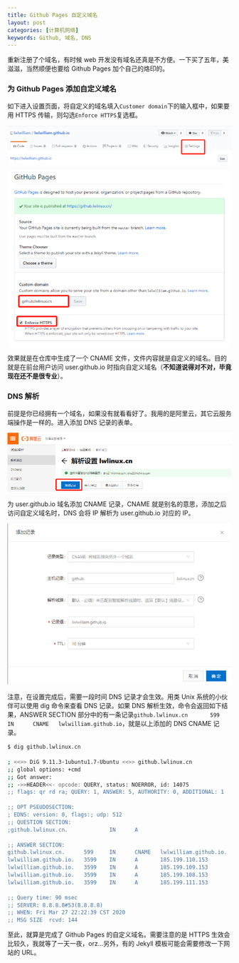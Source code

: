 ```yaml
---
title: Github Pages 自定义域名
layout: post
categories: [计算机网络]
keywords: Github, 域名, DNS
---
```


重新注册了个域名，有时候 web 开发没有域名还真是不方便。一下买了五年，美滋滋，当然顺便也要给 Github Pages 加个自己的烙印的。

### 为 Github Pages 添加自定义域名

如下进入设置页面，将自定义的域名填入`Customer domain`下的输入框中，如果要用 HTTPS 传输，则勾选`Enforce HTTPS`复选框。

![setting](/assets/images/2020/0327/WX_20200327220016.png)

![pages](/assets/images/2020/0327/WX_20200327220401.png)

效果就是在仓库中生成了一个 CNAME 文件，文件内容就是自定义的域名。目的就是在前台用户访问 user.github.io 时指向自定义域名（**不知道说得对不对，毕竟现在还不是很专业**）。

### DNS 解析

前提是你已经拥有一个域名，如果没有就看看好了。我用的是阿里云，其它云服务端操作是一样的。进入添加 DNS 记录的表单。

![add](/assets/images/2020/0327/WX_20200327220930.png)

为 user.github.io 域名添加 CNAME 记录，CNAME 就是别名的意思，添加之后访问自定义域名时，DNS 会将 IP 解析为 user.github.io 对应的 IP。

![record](/assets/images/2020/0327/WX_20200327221025.png)

注意，在设置完成后，需要一段时间 DNS 记录才会生效。用类 Unix 系统的小伙伴可以使用 dig 命令来查看 DNS 记录。如果 DNS 解析生效，命令会返回如下结果，ANSWER SECTION 部分中的有一条记录`github.lwlinux.cn       599     IN      CNAME   lwlwilliam.github.io`，就是以上添加的 DNS CNAME 记录。

```bash
$ dig github.lwlinux.cn

; <<>> DiG 9.11.3-1ubuntu1.7-Ubuntu <<>> github.lwlinux.cn
;; global options: +cmd
;; Got answer:
;; ->>HEADER<<- opcode: QUERY, status: NOERROR, id: 14075
;; flags: qr rd ra; QUERY: 1, ANSWER: 5, AUTHORITY: 0, ADDITIONAL: 1

;; OPT PSEUDOSECTION:
; EDNS: version: 0, flags:; udp: 512
;; QUESTION SECTION:
;github.lwlinux.cn.             IN      A

;; ANSWER SECTION:
github.lwlinux.cn.      599     IN      CNAME   lwlwilliam.github.io.
lwlwilliam.github.io.   3599    IN      A       185.199.110.153
lwlwilliam.github.io.   3599    IN      A       185.199.109.153
lwlwilliam.github.io.   3599    IN      A       185.199.108.153
lwlwilliam.github.io.   3599    IN      A       185.199.111.153

;; Query time: 90 msec
;; SERVER: 8.8.8.8#53(8.8.8.8)
;; WHEN: Fri Mar 27 22:22:39 CST 2020
;; MSG SIZE  rcvd: 144

```

至此，就算是完成了 Github Pages 的自定义域名。需要注意的是 HTTPS 生效会比较久，我就等了一天一夜，orz...另外，有的 Jekyll 模板可能会需要修改一下网站的 URL。
